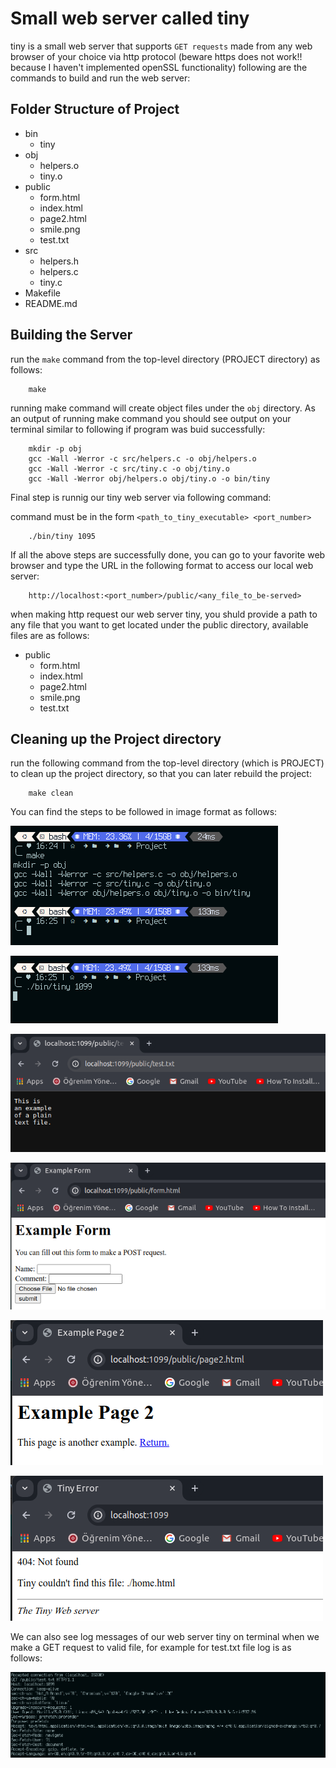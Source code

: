 # Small web server called tiny

tiny is a small web server that supports `GET requests` made from any web browser of your choice via http protocol (beware https does not work!! because I haven't implemented openSSL functionality) following are the commands to build and run the web server:

## Folder Structure of Project

- bin
  - tiny
- obj
  - helpers.o
  - tiny.o
- public
  - form.html
  - index.html
  - page2.html
  - smile.png
  - test.txt
- src
  - helpers.h
  - helpers.c
  - tiny.c
- Makefile
- README.md

## Building the Server

run the `make` command from the top-level directory (PROJECT directory) as follows:

```shell
    make
```

running make command will create object files under the `obj` directory. As an output of running make command you should see output on your terminal similar to following if program was buid successfully:

```shell
    mkdir -p obj
    gcc -Wall -Werror -c src/helpers.c -o obj/helpers.o
    gcc -Wall -Werror -c src/tiny.c -o obj/tiny.o
    gcc -Wall -Werror obj/helpers.o obj/tiny.o -o bin/tiny
```

Final step is runnig our tiny web server via following command:

command must be in the form `<path_to_tiny_executable> <port_number>`

```shell
    ./bin/tiny 1095 
```

If all the above steps are successfully done, you can go to your favorite web browser and type the URL in the following format to access our local web server:

```shell
    http://localhost:<port_number>/public/<any_file_to_be-served>
```

when making http request our web server tiny, you shuld provide a path to any file that you want to get located under the public directory, available files are as follows:

- public
  - form.html
  - index.html
  - page2.html
  - smile.png
  - test.txt

## Cleaning up the Project directory

run the following command from the top-level directory (which is PROJECT) to clean up the project directory, so that you can later rebuild the project:

```shell
    make clean
```

You can find the steps to be followed in image format as follows:

![Screenshot of building our web server tiny](screenshots/make_project.png)

![Screenshot of running the web server from terminal](screenshots/running_the_webserver.png)

![Screenshot of requesting test.txt](screenshots/requesting_test.txt.png)

![Screenshot of requesting form.html](screenshots/requesting_form.html.png)

![Screenshot of requesting page2.html](screenshots/requesting_page2.html.png)

![Screenshot of requesting a file which is not found on server](screenshots/requested_file_not_found_behavior.png)

We can also see log messages of our web server tiny on terminal when we make a GET request to valid file, for example for test.txt file log is as follows:

![Screenshot of log of tiny web server for file test.txt](screenshots/example%20_log_message_of_tiny_webserver.png)

